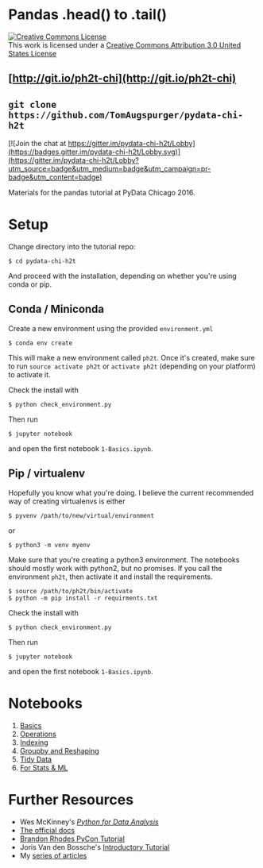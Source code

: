 # Pandas .head() to .tail()

<a rel="license" href="http://creativecommons.org/licenses/by/3.0/us/"><img alt="Creative Commons License" style="border-width:0" src="https://i.creativecommons.org/l/by/3.0/us/88x31.png" /></a><br />This work is licensed under a <a rel="license" href="http://creativecommons.org/licenses/by/3.0/us/">Creative Commons Attribution 3.0 United States License</a>

## [http://git.io/ph2t-chi](http://git.io/ph2t-chi)

## `git clone https://github.com/TomAugspurger/pydata-chi-h2t`

[![Join the chat at https://gitter.im/pydata-chi-h2t/Lobby](https://badges.gitter.im/pydata-chi-h2t/Lobby.svg)](https://gitter.im/pydata-chi-h2t/Lobby?utm_source=badge&utm_medium=badge&utm_campaign=pr-badge&utm_content=badge)

Materials for the pandas tutorial at PyData Chicago 2016.

# Setup

Change directory into the tutorial repo:

```
$ cd pydata-chi-h2t
```

And proceed with the installation, depending on whether you're using conda or pip.

## Conda / Miniconda

Create a new environment using the provided `environment.yml`

```
$ conda env create
```

This will make a new environment called `ph2t`.
Once it's created, make sure to run `source activate ph2t` or `activate ph2t`
(depending on your platform) to activate it.

Check the install with

```
$ python check_environment.py
```

Then run

```
$ jupyter notebook
```

and open the first notebook `1-Basics.ipynb`.


## Pip / virtualenv

Hopefully you know what you're doing.
I believe the current recommended way of creating virtualenvs is either

```
$ pyvenv /path/to/new/virtual/environment
```

or

```
$ python3 -m venv myenv
```

Make sure that you're creating a python3 environment. The notebooks should
mostly work with python2, but no promises.
If you call the environment `ph2t`, then activate it and install the requirements.

```
$ source /path/to/ph2t/bin/activate
$ python -m pip install -r requirments.txt
```

Check the install with

```
$ python check_environment.py
```

Then run

```
$ jupyter notebook
```

and open the first notebook `1-Basics.ipynb`.

# Notebooks

1. [Basics](1-Basics.ipynb)
2. [Operations](2-Operations.ipynb)
3. [Indexing](3-Indexing.ipynb)
4. [Groupby and Reshaping](4-GroupbyAndReshaping.ipynb)
5. [Tidy Data](5-TidyData.ipynb)
6. [For Stats & ML](6-StatsAndML.ipynb)

# Further Resources

- Wes McKinney's [*Python for Data Analysis*](http://shop.oreilly.com/product/0636920023784.do)
- [The official docs](http://pandas.pydata.org/pandas-docs/stable/)
- [Brandon Rhodes PyCon Tutorial](https://github.com/brandon-rhodes/pycon-pandas-tutorial)
- Joris Van den Bossche's [Introductory Tutorial](https://github.com/jorisvandenbossche/pandas-tutorial)
- My [series of articles](https://github.com/tomaugspurger/modern-pandas)
